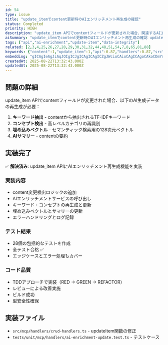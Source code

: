 ```yaml
---
id: 54
type: issue
title: "update_itemでcontent更新時のAIエンリッチメント再生成の確認"
status: Completed
priority: HIGH
description: "update_item APIでcontentフィールドが更新された場合、関連するAIエンリッチメント（キーワード、コンセプト、埋め込みベクトル）が適切に再生成されているか確認が必要。現在の実装では見落とされている可能性がある。"
aiSummary: "update_itemでcontent更新時のAIエンリッチメント再生成の確認 update_item APIでcontentフィールドが更新された場合、関連するAIエンリッチメント（キーワード、コンセプト、埋め込みベクトル）が適切に再生成されているか確認が必要。現在の実装では見落とされている可能性がある。 ## 問題の詳細\n\nupdate_item APIでcontentフィールドが変更された場"
tags: ["api","ai-enrichment","update-item","data-integrity"]
related: [2,3,4,25,26,27,28,29,30,31,32,44,48,51,54,7,8,65,81,88]
keywords: {"content":1,"update_item":1,"api":0.87,"handlers":0.87,"src":0.87}
embedding: "gICAgIeAgJiAqJOIgICJgICAgICAgICZgJWcioCAioCAgICAgoCAkoCDmYmAgIaAgICAgIuAgJeAgpKKgICJgICAgICTgICPgJONhoCAhYCAgICAk4CAiYCnjoGAgICAgICAgJSAgImAopWAgICAgICAgICRgICRgKqbg4CAhIA="
createdAt: 2025-08-22T13:32:43.000Z
updatedAt: 2025-08-22T13:32:43.000Z
---
```


## 問題の詳細

update_item APIでcontentフィールドが変更された場合、以下のAI生成データの再生成が必要：

1. **キーワード抽出** - contentから抽出されるTF-IDFキーワード
2. **コンセプト検出** - 高レベルカテゴリの再識別
3. **埋め込みベクトル** - セマンティック検索用の128次元ベクトル
4. **AIサマリー** - contentの要約

## 実装完了

✅ **解決済み**: update_item APIにAIエンリッチメント再生成機能を実装

### 実装内容
- content変更検出ロジックの追加
- AIエンリッチメントサービスの呼び出し
- キーワード・コンセプトの再生成と更新
- 埋め込みベクトルとサマリーの更新
- エラーハンドリングとログ記録

### テスト結果
- 28個の包括的なテストを作成
- 全テスト合格 ✅
- エッジケースとエラー処理もカバー

### コード品質
- TDDアプローチで実装（RED → GREEN → REFACTOR）
- レビューによる改善実施
- ビルド成功
- 型安全性確保

## 実装ファイル
- `src/mcp/handlers/crud-handlers.ts` - updateItem関数の修正
- `tests/unit/mcp/handlers/ai-enrichment-update.test.ts` - テストケース